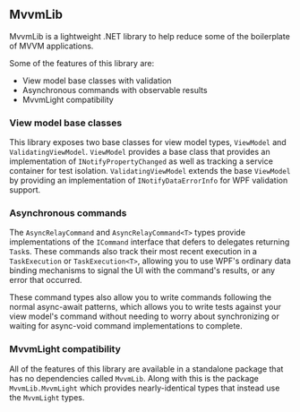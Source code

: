 MvvmLib
-------------------------------------------------------------------------------

MvvmLib is a lightweight .NET library to help reduce some of the boilerplate of MVVM applications.

Some of the features of this library are:
- View model base classes with validation
- Asynchronous commands with observable results
- MvvmLight compatibility

### View model base classes

This library exposes two base classes for view model types, `ViewModel` and `ValidatingViewModel`.
`ViewModel` provides a base class that provides an implementation of `INotifyPropertyChanged`
as well as tracking a service container for test isolation.  `ValidatingViewModel` extends the
base `ViewModel` by providing an implementation of `INotifyDataErrorInfo` for WPF validation support.


### Asynchronous commands

The `AsyncRelayCommand` and `AsyncRelayCommand<T>` types provide implementations of the 
`ICommand` interface that defers to delegates returning `Task`s. These commands also track their
most recent execution in a `TaskExecution` or `TaskExecution<T>`, allowing you to use WPF's
ordinary data binding mechanisms to signal the UI with the command's results, or any error that
occurred.

These command types also allow you to write commands following the normal async-await patterns,
which allows you to write tests against your view model's command without needing to worry about
synchronizing or waiting for async-void command implementations to complete.


### MvvmLight compatibility

All of the features of this library are available in a standalone package that has no dependencies
called `MvvmLib`.  Along with this is the package `MvvmLib.MvvmLight` which provides
nearly-identical types that instead use the `MvvmLight` types.